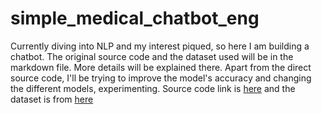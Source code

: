 # simple_medical_chatbot_eng
Currently diving into NLP and my interest piqued, so here I am building a chatbot. The original source code and the dataset used will be in the markdown file.  More details will be explained there.  Apart from the direct source code, I'll be trying to improve the model's accuracy and changing the different models, experimenting. Source code link is [here](https://www.kaggle.com/code/vafaknm/chatbot-for-mental-health-analysis) and the dataset is from [here](https://www.kaggle.com/datasets/elvis23/mental-health-conversational-data)

